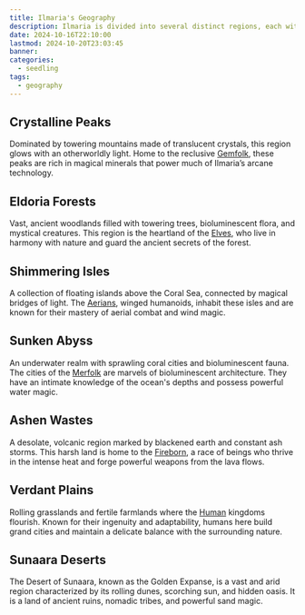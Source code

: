 ```yaml
---
title: Ilmaria's Geography
description: Ilmaria is divided into several distinct regions, each with its own unique landscape and climate.
date: 2024-10-16T22:10:00
lastmod: 2024-10-20T23:03:45
banner: 
categories:
  - seedling
tags:
  - geography
---
```

## Crystalline Peaks  
  
Dominated by towering mountains made of translucent crystals, this region glows with an otherworldly light. Home to the reclusive [Gemfolk](Gemfolk.md), these peaks are rich in magical minerals that power much of Ilmaria’s arcane technology.  
  
## Eldoria Forests  
  
Vast, ancient woodlands filled with towering trees, bioluminescent flora, and mystical creatures. This region is the heartland of the [Elves](Elves.md), who live in harmony with nature and guard the ancient secrets of the forest.  
  
## Shimmering Isles  
  
A collection of floating islands above the Coral Sea, connected by magical bridges of light. The [Aerians](Aerians.md), winged humanoids, inhabit these isles and are known for their mastery of aerial combat and wind magic.  
  
## Sunken Abyss  
  
An underwater realm with sprawling coral cities and bioluminescent fauna. The cities of the [Merfolk](Merfolk.md) are marvels of bioluminescent architecture. They have an intimate knowledge of the ocean's depths and possess powerful water magic.  
  
## Ashen Wastes  
  
A desolate, volcanic region marked by blackened earth and constant ash storms. This harsh land is home to the [Fireborn](Fireborn.md), a race of beings who thrive in the intense heat and forge powerful weapons from the lava flows.  
  
## Verdant Plains  
  
Rolling grasslands and fertile farmlands where the [Human](Human.md) kingdoms flourish. Known for their ingenuity and adaptability, humans here build grand cities and maintain a delicate balance with the surrounding nature.  
  
## Sunaara Deserts  
  
The Desert of Sunaara, known as the Golden Expanse, is a vast and arid region characterized by its rolling dunes, scorching sun, and hidden oasis. It is a land of ancient ruins, nomadic tribes, and powerful sand magic.  
